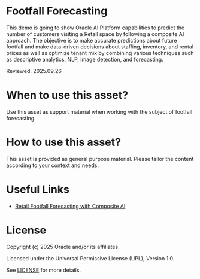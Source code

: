 # Footfall Forecasting

This demo is going to show Oracle AI Platform capabilities to predict the number of customers visiting a Retail space by following a composite AI approach.
The objective is to make accurate predictions about future footfall and make data-driven decisions about staffing, inventory, and rental prices as well as optimize tenant mix by combining various techniques such as descriptive analytics, NLP, image detection, and forecasting.

Reviewed: 2025.09.26


# When to use this asset?

Use this asset as support material when working with the subject of footfall forecasting.


# How to use this asset?

This asset is provided as general purpose material. Please tailor the content according to your context and needs.

 
# Useful Links
 
- [Retail Footfall Forecasting with Composite AI](https://www.youtube.com/watch?v=L8baQYu9Ck0)

 
# License
 
Copyright (c) 2025 Oracle and/or its affiliates.
 
Licensed under the Universal Permissive License (UPL), Version 1.0.
 
See [LICENSE](https://github.com/oracle-devrel/technology-engineering/blob/main/LICENSE) for more details.
